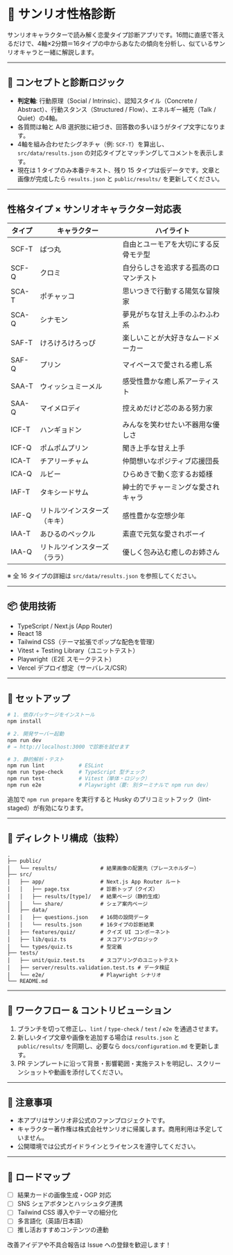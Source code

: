 # 🌈 サンリオ性格診断

サンリオキャラクターで読み解く恋愛タイプ診断アプリです。16問に直感で答えるだけで、4軸×2分類＝16タイプの中からあなたの傾向を分析し、似ているサンリオキャラと一緒に解説します。

---

## 🧠 コンセプトと診断ロジック

- **判定軸**: 行動原理（Social / Intrinsic）、認知スタイル（Concrete / Abstract）、行動スタンス（Structured / Flow）、エネルギー補充（Talk / Quiet）の4軸。
- 各質問は軸と A/B 選択肢に紐づき、回答数の多いほうがタイプ文字になります。
- 4軸を組み合わせたシグネチャ（例: `SCF-T`）を算出し、`src/data/results.json` の対応タイプとマッチングしてコメントを表示します。
- 現在は 1 タイプのみ本番テキスト、残り 15 タイプは仮データです。文章と画像が完成したら `results.json` と `public/results/` を更新してください。

---

## 性格タイプ × サンリオキャラクター対応表

| タイプ | キャラクター                 | ハイライト                             |
| ------ | ---------------------------- | -------------------------------------- |
| SCF-T  | ばつ丸                       | 自由とユーモアを大切にする反骨モテ型   |
| SCF-Q  | クロミ                       | 自分らしさを追求する孤高のロマンチスト |
| SCA-T  | ポチャッコ                   | 思いつきで行動する陽気な冒険家         |
| SCA-Q  | シナモン                     | 夢見がちな甘え上手のふわふわ系         |
| SAF-T  | けろけろけろっぴ             | 楽しいことが大好きなムードメーカー     |
| SAF-Q  | プリン                       | マイペースで愛される癒し系             |
| SAA-T  | ウィッシュミーメル           | 感受性豊かな癒し系アーティスト         |
| SAA-Q  | マイメロディ                 | 控えめだけど芯のある努力家             |
| ICF-T  | ハンギョドン                 | みんなを笑わせたい不器用な優しさ       |
| ICF-Q  | ポムポムプリン               | 聞き上手な甘え上手                     |
| ICA-T  | チアリーチャム               | 仲間想いなポジティブ応援団長           |
| ICA-Q  | ルビー                       | ひらめきで動く恋するお姫様             |
| IAF-T  | タキシードサム               | 紳士的でチャーミングな愛されキャラ     |
| IAF-Q  | リトルツインスターズ（キキ） | 感性豊かな空想少年                     |
| IAA-T  | あひるのペックル             | 素直で元気な愛されボーイ               |
| IAA-Q  | リトルツインスターズ（ララ） | 優しく包み込む癒しのお姉さん           |

※ 全 16 タイプの詳細は `src/data/results.json` を参照してください。

---

## 📦 使用技術

- TypeScript / Next.js (App Router)
- React 18
- Tailwind CSS（テーマ拡張でポップな配色を管理）
- Vitest + Testing Library（ユニットテスト）
- Playwright（E2E スモークテスト）
- Vercel デプロイ想定（サーバレス/CSR）

---

## 🚀 セットアップ

```bash
# 1. 依存パッケージをインストール
npm install

# 2. 開発サーバー起動
npm run dev
# → http://localhost:3000 で診断を試せます

# 3. 静的解析・テスト
npm run lint           # ESLint
npm run type-check     # TypeScript 型チェック
npm run test           # Vitest（単体・ロジック）
npm run e2e            # Playwright（要: 別ターミナルで npm run dev）
```

追加で `npm run prepare` を実行すると Husky のプリコミットフック（lint-staged）が有効になります。

---

## 📁 ディレクトリ構成（抜粋）

```
.
├── public/
│   └── results/              # 結果画像の配置先（プレースホルダー）
├── src/
│   ├── app/                  # Next.js App Router ルート
│   │   ├── page.tsx          # 診断トップ（クイズ）
│   │   ├── results/[type]/   # 結果ページ（静的生成）
│   │   └── share/            # シェア案内ページ
│   ├── data/
│   │   ├── questions.json    # 16問の設問データ
│   │   └── results.json      # 16タイプの診断結果
│   ├── features/quiz/        # クイズ UI コンポーネント
│   ├── lib/quiz.ts           # スコアリングロジック
│   └── types/quiz.ts         # 型定義
├── tests/
│   ├── unit/quiz.test.ts     # スコアリングのユニットテスト
│   ├── server/results.validation.test.ts # データ検証
│   └── e2e/                  # Playwright シナリオ
└── README.md
```

---

## 🔄 ワークフロー & コントリビューション

1. ブランチを切って修正し、`lint` / `type-check` / `test` / `e2e` を通過させます。
2. 新しいタイプ文章や画像を追加する場合は `results.json` と `public/results/` を同期し、必要なら `docs/configuration.md` を更新します。
3. PR テンプレートに沿って背景・影響範囲・実施テストを明記し、スクリーンショットや動画を添付してください。

---

## 📝 注意事項

- 本アプリはサンリオ非公式のファンプロジェクトです。
- キャラクター著作権は株式会社サンリオに帰属します。商用利用は予定していません。
- 公開環境では公式ガイドラインとライセンスを遵守してください。

---

## 🎉 ロードマップ

- [ ] 結果カードの画像生成・OGP 対応
- [ ] SNS シェアボタンとハッシュタグ連携
- [ ] Tailwind CSS 導入やテーマの細分化
- [ ] 多言語化（英語/日本語）
- [ ] 推し活おすすめコンテンツの連動

改善アイデアや不具合報告は Issue への登録を歓迎します！
